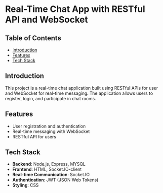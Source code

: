 # Real-Time Chat App with RESTful API and WebSocket
## Table of Contents
- [Introduction](#introduction)
- [Features](#features)
- [Tech Stack](#tech-stack)

## Introduction
This project is a real-time chat application built using RESTful APIs for user  and WebSocket for real-time messaging. The application allows users to register, login, and participate in chat rooms.

## Features
- User registration and authentication
- Real-time messaging with WebSocket
- RESTful API for users

## Tech Stack
- **Backend**: Node.js, Express, MYSQL
- **Frontend**: HTML, Socket.IO-client
- **Real-time Communication**: Socket.IO
- **Authentication**: JWT (JSON Web Tokens)
- **Styling**: CSS
